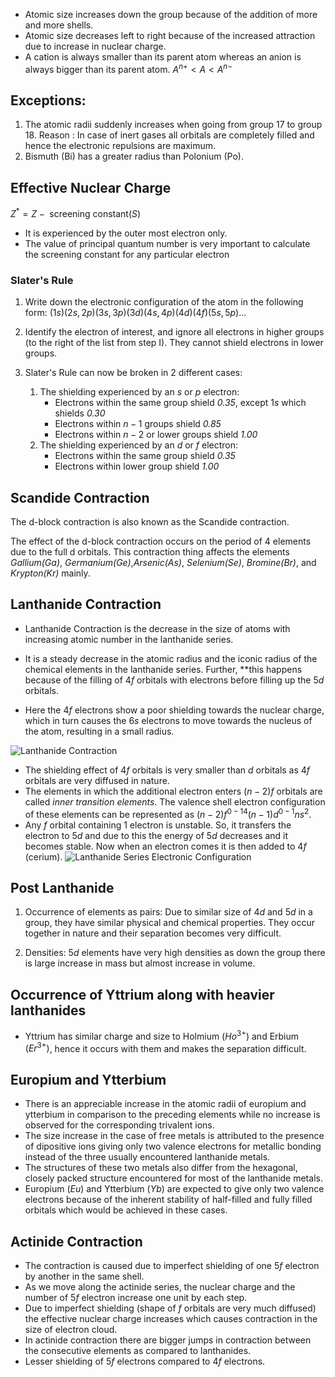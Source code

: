 - Atomic size increases down the group because of the addition of more and more shells.
- Atomic size decreases left to right because of the increased attraction due to increase in nuclear charge.
- A cation is always smaller than its parent atom whereas an anion is always bigger than its parent atom. $A^{n+}<A<A^{n-}$

## Exceptions:
1. The atomic radii suddenly increases when going from group 17 to group 18.
	Reason :
	In case of inert gases all orbitals are completely filled and hence the electronic repulsions are maximum.
2. Bismuth (Bi) has a greater radius than Polonium (Po).

## Effective Nuclear Charge

$Z^{*}=Z-\text{ screening constant}(S)$

- It is experienced by the outer most electron only. 
- The value of principal quantum number is very important to calculate the screening constant for any particular electron

### Slater's Rule
1. Write down the electronic configuration of the atom in the following form:
	$(1s)(2s,2p)(3s,3p)(3d)(4s,4p)(4d)(4f)(5s,5p)\dots$

2. Identify the electron of interest, and ignore all electrons in higher groups (to the right of the list from step I).
	They cannot shield electrons in lower groups.

3. Slater's Rule can now be broken in 2 different cases:
	
	1. The shielding experienced by an $s$ or $p$ electron:
		- Electrons within the same group shield *0.35*, except $1s$ which shields *0.30*
		- Electrons within $n-1$ groups shield *0.85*
		- Electrons within $n-2$ or lower groups shield *1.00*
	2. The shielding experienced by an $d$ or $f$ electron:
		- Electrons within the same group shield *0.35*
		- Electrons within lower group shield *1.00*

## Scandide Contraction

The d-block contraction is also known as the Scandide contraction. 

The effect of the d-block contraction occurs on the period of 4 elements due to the full d orbitals. This contraction thing affects the elements *Gallium(Ga)*, *Germanium(Ge)*,*Arsenic(As)*, *Selenium(Se)*, *Bromine(Br)*, and  *Krypton(Kr)* mainly.

## Lanthanide Contraction

- Lanthanide Contraction is the decrease in the size of atoms with increasing atomic number in the lanthanide series.

- It is a steady decrease in the atomic radius and the iconic radius of the chemical elements in the lanthanide series. Further, **this happens because of the filling of $4f$ orbitals with electrons before filling up the $5d$ orbitals.

- Here the $4f$ electrons show a poor shielding towards the nuclear charge, which in turn causes the $6s$ electrons to move towards the nucleus of the atom, resulting in a small radius.

![Lanthanide Contraction](https://www.researchgate.net/profile/Jeroen-De-Decker/publication/317577477/figure/fig5/AS:505013667627008@1497416049414/Ionic-radii-throughout-the-lanthanide-series-demonstrating-lanthanide-contraction.png)

- The shielding effect of $4f$ orbitals is very smaller than $d$ orbitals as $4f$ orbitals are very diffused in nature.
- The elements in which the additional electron enters $(n-2)f$ orbitals are called *inner transition elements*. The valence shell electron configuration of these elements can be represented as $(n-2)f^{0-14}(n-1)d^{0-1}ns^{2}$.
- Any $f$ orbital containing 1 electron is unstable. So, it transfers the electron to $5d$ and due to this the energy of $5d$ decreases and it becomes stable. Now when an electron comes it is then added to $4f$ (cerium). 
	![Lanthanide Series Electronic Configuration](https://www.w3schools.blog/wp-content/uploads/2019/08/Pasted-into-Oxidation-states-of-lanthanide-elements.png)

## Post Lanthanide

1. Occurrence of elements as pairs:
	Due to similar size of $4d$ and $5d$ in a group, they have similar physical and chemical properties. They occur together in nature and their separation becomes very difficult.

2. Densities:
	$5d$ elements have very high densities as down the group there is large increase in mass but almost increase in volume.

## Occurrence of Yttrium along with heavier lanthanides

- Yttrium has similar charge and size to Holmium $(Ho^{3+}) \text{ and Erbium } (Er^{3+})$, hence it occurs with them and makes the separation difficult.

## Europium and Ytterbium

- There is an appreciable increase in the atomic radii of europium and ytterbium in comparison to the preceding elements while no increase is observed for the corresponding trivalent ions.
- The size increase in the case of free metals is attributed to the presence of dipositive ions giving only two valence electrons for metallic bonding instead of the three usually encountered lanthanide metals.
- The structures of these two metals also differ from the hexagonal, closely packed structure encountered for most of the lanthanide metals.
- Europium $(Eu)$ and Ytterbium $(Yb)$ are expected to give only two valence electrons because of the inherent stability of half-filled and fully filled orbitals which would be achieved in these cases.

## Actinide Contraction

- The contraction is caused due to imperfect shielding of one $5f$ electron by another in the same shell.
- As we move along the actinide series, the nuclear charge and the number of $5f$ electron increase one unit by each step.
- Due to imperfect shielding (shape of $f$ orbitals are very much diffused) the effective nuclear charge increases which causes contraction in the size of electron cloud.
- In actinide contraction there are bigger jumps in contraction between the consecutive elements as compared to lanthanides.
- Lesser shielding of $5f$ electrons compared to $4f$ electrons.
